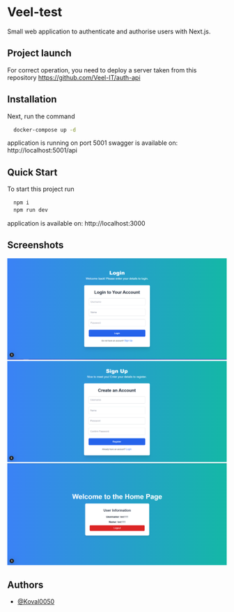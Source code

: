 
# Veel-test

Small web application to authenticate and authorise users with  Next.js.

## Project launch
For correct operation, you need to deploy a server taken from this repository https://github.com/Veel-IT/auth-api





## Installation

Next, run the command 

```bash
  docker-compose up -d
```
    

application is running on port 5001 swagger is available on: http://localhost:5001/api

## Quick Start

To start this project run

```bash
  npm i
  npm run dev
```
    

application is available on: http://localhost:3000

## Screenshots

![alt text](https://github.com/Koval0050/veel-test/blob/main/public/login.png)
![alt text](https://github.com/Koval0050/veel-test/blob/main/public/register.png)
![alt text](https://github.com/Koval0050/veel-test/blob/main/public/homePage.png)


## Authors

- [@Koval0050](https://github.com/Koval0050)

